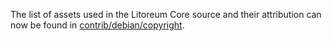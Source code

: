 The list of assets used in the Litoreum Core source and their attribution can now be found in [contrib/debian/copyright](../contrib/debian/copyright).
